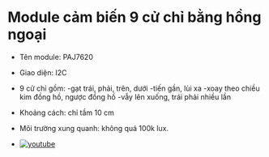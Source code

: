# Module cảm biến 9 cử chỉ bằng hồng ngoại

- Tên module: PAJ7620
- Giao diện: I2C
- 9 cử chỉ gồm:
    -gạt trái, phải, trên, dưới
    -tiến gần, lùi xa
    -xoay theo chiều kim đồng hồ, ngược đồng hồ
    -vẫy lên xuống, trái phải nhiều lần
- Khoảng cách: chỉ tầm 10 cm
- Môi trường xung quanh: không quá 100k lux.

- [![youtube](https://i.ytimg.com/vi/RiRkPRtq5-c/maxresdefault.jpg)](https://youtu.be/RiRkPRtq5-c)
